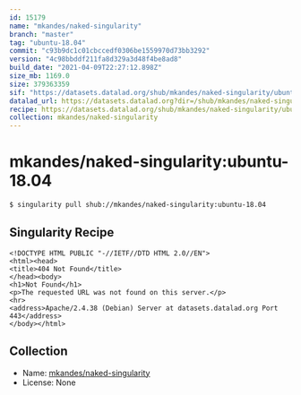```yaml
---
id: 15179
name: "mkandes/naked-singularity"
branch: "master"
tag: "ubuntu-18.04"
commit: "c93b9dc1c01cbccedf0306be1559970d73bb3292"
version: "4c98bbddf211fa8d329a3d48f4be8ad8"
build_date: "2021-04-09T22:27:12.898Z"
size_mb: 1169.0
size: 379363359
sif: "https://datasets.datalad.org/shub/mkandes/naked-singularity/ubuntu-18.04/2021-04-09-c93b9dc1-4c98bbdd/4c98bbddf211fa8d329a3d48f4be8ad8.sif"
datalad_url: https://datasets.datalad.org?dir=/shub/mkandes/naked-singularity/ubuntu-18.04/2021-04-09-c93b9dc1-4c98bbdd/
recipe: https://datasets.datalad.org/shub/mkandes/naked-singularity/ubuntu-18.04/2021-04-09-c93b9dc1-4c98bbdd/Singularity
collection: mkandes/naked-singularity
---
```


# mkandes/naked-singularity:ubuntu-18.04

```bash
$ singularity pull shub://mkandes/naked-singularity:ubuntu-18.04
```

## Singularity Recipe

```singularity
<!DOCTYPE HTML PUBLIC "-//IETF//DTD HTML 2.0//EN">
<html><head>
<title>404 Not Found</title>
</head><body>
<h1>Not Found</h1>
<p>The requested URL was not found on this server.</p>
<hr>
<address>Apache/2.4.38 (Debian) Server at datasets.datalad.org Port 443</address>
</body></html>
```

## Collection

 - Name: [mkandes/naked-singularity](https://github.com/mkandes/naked-singularity)
 - License: None

